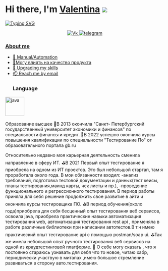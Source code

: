 # Hi there, I'm [Valentina]() ![](https://github.com/blackcater/blackcater/raw/main/images/Hi.gif) 
[![Typing SVG](https://readme-typing-svg.herokuapp.com?color=%2336BCF7&lines=QA+engeneer+from+Russia+🇷🇺)](https://git.io/typing-svg)

<div id="socials" align="center">
<a href="https://vk.com/valentinaplatonova">
		<img src="https://img.shields.io/badge/vk-blue?style=for-the-badge&logo=vk&logoColor=whit" alt="Vk"/>
<a href="https://t.me/v_platonova1">
		<img src="https://img.shields.io/badge/telegram-blue?style=for-the-badge&logo=telegram&logoColor=whit" alt="telegram"/>
</div>
	

### About me
- 🌱 Manual/Automation 
- 📝Могу влиять на качество продукта
- 📄 Upgrading my skills
- 📫 Reach me by [email](mailto:vs_platonova@vk.com)
	### Language
<img src="https://cdn.jsdelivr.net/gh/devicons/devicon/icons/java/java-plain-wordmark.svg" title="java" width="60" height="60"/>&nbsp;
	
	
Образование высшее
📝В 2013 окончила "Санкт- Петербургский государственный университет экономики и финансов" по специальности финансы и кредит.
📝В 2022 успешно  окончила курсы повышения квалификации по специальности "Тестирование По" от образовательного портала gb.ru


Относительно недавно моя карьерная деятельность сменила направление в сферу ИТ.
⛳️В 2021 Первый опыт тестирование я приобрела на одном из ИТ проектов. Это был небольшой стартап, там я проработала около года.
В мои обязанности входил:
	-анализ требований, подготовка тестовой документации и данных(тест кеисы, планы тестирования,маинд карты,  чек листы и пр.),
	-проведение функционального и регрессионного тестирования.
В период  работы   приняла для себя решение продолжить свое развитие в айти и окончила  курсы тестировщика ПО. 
⛳️В период обучения(около года)приобрела для себя бесценный опыт тестирования веб сервисов, освоила java, приобрела практические навыки автоматизация тестирования  web, автоматизация тестирования rest api , применяла в работе различные библиотеки при написании автотестов.В т.ч имею практический опыт тестирование api с помощью  postman/soap ui.
⛳️Так же имела небольшой опыт ручного тестирования веб сервисов на одной из краудтестинговой платформе. 
📌 О себе могу сказать , что я  постоянно стараюсь узнавать для себя что то новое, читаю хабр,  периодически участвую в митапах ,имею большое стремление развиваться в сторону авто.тестирования.
	

